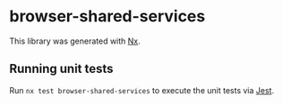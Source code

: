 # browser-shared-services

This library was generated with [Nx](https://nx.dev).

## Running unit tests

Run `nx test browser-shared-services` to execute the unit tests via [Jest](https://jestjs.io).
